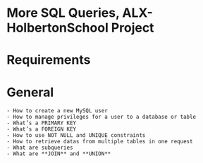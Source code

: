 # More SQL Queries, ALX-HolbertonSchool Project
# Requirements
# General
	- How to create a new MySQL user
	- How to manage privileges for a user to a database or table
	- What’s a PRIMARY KEY
	- What’s a FOREIGN KEY
	- How to use NOT NULL and UNIQUE constraints
	- How to retrieve datas from multiple tables in one request
	- What are subqueries
	- What are **JOIN** and **UNION**


